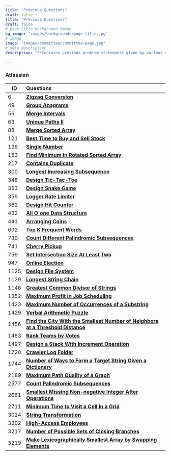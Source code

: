 ```yaml
---
title: "Previous Questions"
draft: false---
title: "Previous Questions"
draft: false
# page title background image
bg_image: "images/backgrounds/page-title.jpg"
# image
image: "images/committee/committee-page.jpg"
# meta description
description: "**Contains previous problem statements given by various recruitors during their selection process.**"

---
```


### Atlassian

| ID   | Questions                                                                                                                                                                                         |
|------|:-----------------------------------------------------------------------------------------------------------------------------------------------------------------------------------------------------------|
| 6    | **[Zigzag Conversion](https://leetcode.com/problems/zigzag-conversion/description/)**                                                                                                                     |
| 49   | **[Group Anagrams](https://leetcode.com/problems/group-anagrams/description/)**                                                                                                                           |
| 56   | **[Merge Intervals](https://leetcode.com/problems/merge-intervals/description/)**                                                                                                                         |
| 63   | **[Unique Paths II](https://leetcode.com/problems/unique-paths-ii/description/)**                                                                                                                         |
| 88   | **[Merge Sorted Array](https://leetcode.com/problems/merge-sorted-array/description/)**                                                                                                                   |
| 121  | **[Best Time to Buy and Sell Stock](https://leetcode.com/problems/best-time-to-buy-and-sell-stock/description/)**                                                                                         |
| 136  | **[Single Number](https://leetcode.com/problems/single-number/description/)**                                                                                                                             |
| 153  | **[Find Minimum in Rotated Sorted Array](https://leetcode.com/problems/find-minimum-in-rotated-sorted-array/description/)**                                                                               |
| 217  | **[Contains Duplicate](https://leetcode.com/problems/contains-duplicate/description/)**                                                                                                                   |
| 300  | **[Longest Increasing Subsequence](https://leetcode.com/problems/longest-increasing-subsequence/description/)**                                                                                           |
| 348  | **[Design Tic-Tac-Toe](https://leetcode.com/problems/design-tic-tac-toe/description/)**                                                                                                                   |
| 353  | **[Design Snake Game](https://leetcode.com/problems/design-snake-game/description/)**                                                                                                                     |
| 359  | **[Logger Rate Limiter](https://leetcode.com/problems/logger-rate-limiter/description/)**                                                                                                                 |
| 362  | **[Design Hit Counter](https://leetcode.com/problems/design-hit-counter/description/)**                                                                                                                   |
| 432  | **[All O`one Data Structure](https://leetcode.com/problems/all-oone-data-structure/description/)**                                                                                                        |
| 441  | **[Arranging Coins](https://leetcode.com/problems/arranging-coins/description/)**                                                                                                                         |
| 692  | **[Top K Frequent Words](https://leetcode.com/problems/top-k-frequent-words/description/)**                                                                                                               |
| 730  | **[Count Different Palindromic Subsequences](https://leetcode.com/problems/count-different-palindromic-subsequences/description/)**                                                                       |
| 741  | **[Cherry Pickup](https://leetcode.com/problems/cherry-pickup/description/)**                                                                                                                             |
| 759  | **[Set Intersection Size At Least Two](https://leetcode.com/problems/set-intersection-size-at-least-two/description/)**                                                                                   |
| 947  | **[Online Election](https://leetcode.com/problems/online-election/description/)**                                                                                                                         |
| 1125 | **[Design File System](https://leetcode.com/problems/design-file-system/description/)**                                                                                                                   |
| 1129 | **[Longest String Chain](https://leetcode.com/problems/longest-string-chain/description/)**                                                                                                               |
| 1146 | **[Greatest Common Divisor of Strings](https://leetcode.com/problems/greatest-common-divisor-of-strings/description/)**                                                                                   |
| 1352 | **[Maximum Profit in Job Scheduling](https://leetcode.com/problems/maximum-profit-in-job-scheduling/description/)**                                                                                       |
| 1423 | **[Maximum Number of Occurrences of a Substring](https://leetcode.com/problems/maximum-number-of-occurrences-of-a-substring/description/)**                                                               |
| 1429 | **[Verbal Arithmetic Puzzle](https://leetcode.com/problems/verbal-arithmetic-puzzle/description/)**                                                                                                       |
| 1456 | **[Find the City With the Smallest Number of Neighbors at a Threshold Distance](https://leetcode.com/problems/find-the-city-with-the-smallest-number-of-neighbors-at-a-threshold-distance/description/)** |
| 1483 | **[Rank Teams by Votes](https://leetcode.com/problems/rank-teams-by-votes/description/)**                                                                                                                 |
| 1497 | **[Design a Stack With Increment Operation](https://leetcode.com/problems/design-a-stack-with-increment-operation/description/)**                                                                         |
| 1720 | **[Crawler Log Folder](https://leetcode.com/problems/crawler-log-folder/description/)**                                                                                                                   |
| 1744 | **[Number of Ways to Form a Target String Given a Dictionary](https://leetcode.com/problems/number-of-ways-to-form-a-target-string-given-a-dictionary/description/)**                                     |
| 2189 | **[Maximum Path Quality of a Graph](https://leetcode.com/problems/maximum-path-quality-of-a-graph/description/)**                                                                                         |
| 2577 | **[Count Palindromic Subsequences](https://leetcode.com/problems/count-palindromic-subsequences/description/)**                                                                                           |
| 2661 | **[Smallest Missing Non-negative Integer After Operations](https://leetcode.com/problems/smallest-missing-non-negative-integer-after-operations/description/)**                                           |
| 2711 | **[Minimum Time to Visit a Cell In a Grid](https://leetcode.com/problems/minimum-time-to-visit-a-cell-in-a-grid/description/)**                                                                           |
| 3024 | **[String Transformation](https://leetcode.com/problems/string-transformation/description/)**                                                                                                             |
| 3202 | **[High-Access Employees](https://leetcode.com/problems/high-access-employees/description/)**                                                                                                             |
| 3217 | **[Number of Possible Sets of Closing Branches](https://leetcode.com/problems/number-of-possible-sets-of-closing-branches/description/)**                                                                 |
| 3219 | **[Make Lexicographically Smallest Array by Swapping Elements](https://leetcode.com/problems/make-lexicographically-smallest-array-by-swapping-elements/description/)**                                   |


